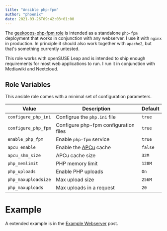 ```yaml
---
title: "Ansible php-fpm"
author: "phoenix"
date: 2021-03-26T09:42:03+01:00
---
```

The [geekoops-php-fpm role](https://github.com/GeekOops/geekoops-php-fpm) is intended as a standalone `php-fpm` deployment that works in conjunction with any webserver. I use it with `nginx` in production. In principle it should also work together with `apache2`, but that's something currently untested.

This role works with openSUSE Leap and is intended to ship enough requirements for most web applications to run. I run it in conjunction with Mediawiki and Nextcloud.

## Role Variables

This ansible role comes with a minimal set of configuration parameters.


| Value | Description | Default |
|-------|-------------|---------|
| `configure_php_ini` | Configrue the `php.ini` file | `true` |
| `configure_php_fpm` | Configure php-fpm configuration files  | `true` |
| `enable_php_fpm` | Enable `php-fpm` service | `true` |
| `apcu_enable` | Enable the [APCu](https://www.php.net/manual/en/book.apcu.php) cache | `false` |
| `apcu_shm_size` | APCu cache size | `32M` |
| `php_memlimit` | PHP memory limit | `128M` |
| `php_uploads` | Enable PHP uploads | `On` |
| `php_maxuploadsize` | Max upload size | `256M` |
| `php_maxuploads` | Max uploads in a request | `20` |

# Example

A extended example is in the [Example Webserver](/posts/20210326-example-webserver/) post.